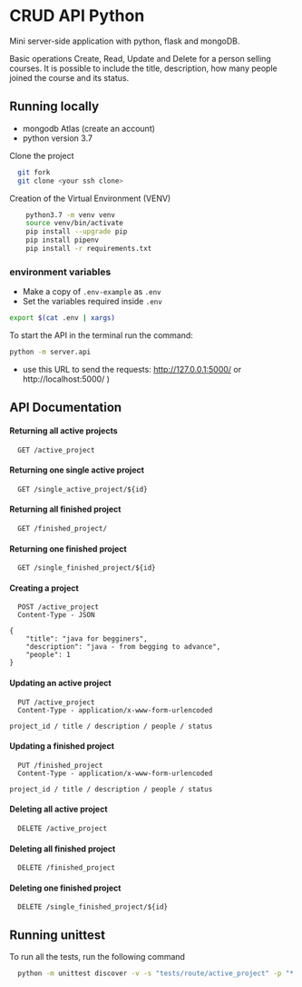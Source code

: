 # CRUD API Python

Mini server-side application with python, flask and mongoDB. 

Basic operations Create, Read, Update and Delete for a person selling courses. It is possible to include the title, description, how many people joined the course and its status.


## Running locally

- mongodb Atlas (create an account)
- python version 3.7

Clone the project

```bash
  git fork  
  git clone <your ssh clone>
```

Creation of the Virtual Environment (VENV)

```bash
    python3.7 -m venv venv
    source venv/bin/activate
    pip install --upgrade pip
    pip install pipenv
    pip install -r requirements.txt 
```

 ### environment variables
- Make a copy of `.env-example` as `.env`
- Set the variables required inside `.env`

```sh
export $(cat .env | xargs)
``` 

 To start the API in the terminal run the command: 

 ```sh 
 python -m server.api 
 ```

 - use this URL to send the requests: http://127.0.0.1:5000/ or http://localhost:5000/ )


## API Documentation

#### Returning all active projects

```http
  GET /active_project
```

#### Returning one single active project

```http
  GET /single_active_project/${id}
```

#### Returning all finished project

```http
  GET /finished_project/
```

#### Returning one finished project

```http
  GET /single_finished_project/${id}
```

#### Creating a project

```http
  POST /active_project
  Content-Type - JSON
```

```
{
	"title": "java for begginers",
	"description": "java - from begging to advance",
	"people": 1
}
```
#### Updating an active project

```http
  PUT /active_project
  Content-Type - application/x-www-form-urlencoded
```

```
project_id / title / description / people / status
```

#### Updating a finished project

```http
  PUT /finished_project
  Content-Type - application/x-www-form-urlencoded
```

```
project_id / title / description / people / status
```

#### Deleting all active project

```http
  DELETE /active_project
```

#### Deleting all finished project

```http
  DELETE /finished_project
```

#### Deleting one finished project

```http
  DELETE /single_finished_project/${id}
```
## Running unittest

To run all the tests, run the following command

```bash
  python -m unittest discover -v -s "tests/route/active_project" -p "*.py"
```
